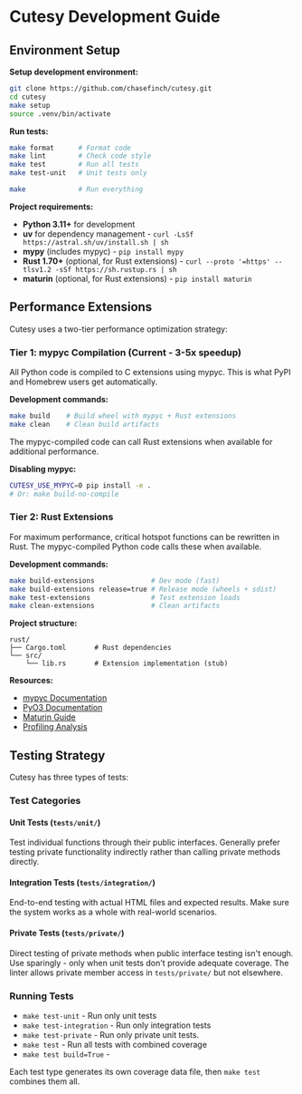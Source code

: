 # Cutesy Development Guide

## Environment Setup

**Setup development environment:**
```bash
git clone https://github.com/chasefinch/cutesy.git
cd cutesy
make setup
source .venv/bin/activate
```

**Run tests:**
```bash
make format      # Format code
make lint        # Check code style
make test        # Run all tests
make test-unit   # Unit tests only
```

```bash
make             # Run everything
```

**Project requirements:**
- **Python 3.11+** for development
- **uv** for dependency management - `curl -LsSf https://astral.sh/uv/install.sh | sh`
- **mypy** (includes mypyc) - `pip install mypy`
- **Rust 1.70+** (optional, for Rust extensions) - `curl --proto '=https' --tlsv1.2 -sSf https://sh.rustup.rs | sh`
- **maturin** (optional, for Rust extensions) - `pip install maturin`

## Performance Extensions

Cutesy uses a two-tier performance optimization strategy:

### Tier 1: mypyc Compilation (Current - 3-5x speedup)

All Python code is compiled to C extensions using mypyc. This is what PyPI and Homebrew users get automatically.

**Development commands:**
```bash
make build    # Build wheel with mypyc + Rust extensions
make clean    # Clean build artifacts
```

The mypyc-compiled code can call Rust extensions when available for additional performance.

**Disabling mypyc:**
```bash
CUTESY_USE_MYPYC=0 pip install -e .
# Or: make build-no-compile
```

### Tier 2: Rust Extensions

For maximum performance, critical hotspot functions can be rewritten in Rust. The mypyc-compiled Python code calls these when available.


**Development commands:**
```bash
make build-extensions              # Dev mode (fast)
make build-extensions release=true # Release mode (wheels + sdist)
make test-extensions               # Test extension loads
make clean-extensions              # Clean artifacts
```

**Project structure:**
```
rust/
├── Cargo.toml       # Rust dependencies
└── src/
    └── lib.rs       # Extension implementation (stub)
```

**Resources:**
- [mypyc Documentation](https://mypyc.readthedocs.io/)
- [PyO3 Documentation](https://pyo3.rs/)
- [Maturin Guide](https://www.maturin.rs/)
- [Profiling Analysis](../PROFILING_ANALYSIS.md)

## Testing Strategy

Cutesy has three types of tests:

### Test Categories

#### Unit Tests (`tests/unit/`)
Test individual functions through their public interfaces. Generally prefer testing private functionality indirectly rather than calling private methods directly.

#### Integration Tests (`tests/integration/`)
End-to-end testing with actual HTML files and expected results. Make sure the system works as a whole with real-world scenarios.

#### Private Tests (`tests/private/`)
Direct testing of private methods when public interface testing isn't enough. Use sparingly - only when unit tests don't provide adequate coverage. The linter allows private member access in `tests/private/` but not elsewhere.

### Running Tests

- `make test-unit` - Run only unit tests
- `make test-integration` - Run only integration tests
- `make test-private` - Run only private unit tests.
- `make test` - Run all tests with combined coverage
- `make test build=True` -

Each test type generates its own coverage data file, then `make test` combines them all.
